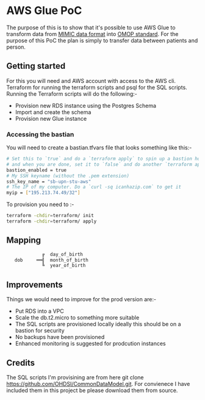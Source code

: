 # AWS Glue PoC

The purpose of this is to show that it's possible to use AWS Glue to transform data from [MIMIC data format](https://mit-lcp.github.io/mimic-schema-spy/relationships.html) into [OMOP standard](https://github.com/OHDSI/CommonDataModel/tree/master/PostgreSQL).  For the purpose of this PoC the plan is simply to transfer data between patients and person.

## Getting started

For this you will need and AWS account with access to the AWS cli.  Terraform for running the terraform scripts and psql for the SQL scripts.
Running the Terraform scripts will do the following:-

- Provision new RDS instance using the Postgres Schema
- Import and create the schema
- Provision new Glue instance

### Accessing the bastian

You will need to create a bastian.tfvars file that looks something like this:-

```bash
# Set this to `true` and do a `terraform apply` to spin up a bastion host
# and when you are done, set it to `false` and do another `terraform apply`
bastion_enabled = true
# My SSH keyname (without the .pem extension)
ssh_key_name = "sb-upn-stu-aws"
# The IP of my computer. Do a `curl -sq icanhazip.com` to get it
myip = ["195.213.74.49/32"]
```

To provision you need to :-

```bash
terraform -chdir=terraform/ init
terraform -chdir=terraform/ apply
```

## Mapping

```bash
             ╔  day_of_birth
   dob     ══╣  month_of_birth
             ╚  year_of_birth
```

## Improvements

Things we would need to improve for the prod version are:-

- Put RDS into a VPC
- Scale the db.t2.micro to something more suitable
- The SQL scripts are provisioned locally ideally this should be on a bastion for security
- No backups have been provisioned
- Enhanced monitoring is suggested for prodcution instances

## Credits

The SQL scripts I'm provisining are from here git clone <https://github.com/OHDSI/CommonDataModel.git>.  For convienece I have included them in this project be please download them from source.
